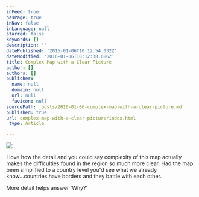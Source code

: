 ```yaml
---
inFeed: true
hasPage: true
inNav: false
inLanguage: null
starred: false
keywords: []
description: ''
datePublished: '2016-01-06T10:12:54.032Z'
dateModified: '2016-01-06T10:12:38.686Z'
title: Complex Map with a Clear Picture
author: []
authors: []
publisher:
  name: null
  domain: null
  url: null
  favicon: null
sourcePath: _posts/2016-01-06-complex-map-with-a-clear-picture.md
published: true
url: complex-map-with-a-clear-picture/index.html
_type: Article

---
```

![](https://the-grid-user-content.s3-us-west-2.amazonaws.com/d37579ad-1174-4737-9de2-28a8d74c8758.png)

I love how the detail and you could say complexity of this map actually makes the difficulties found in the region so much more clear. Had the map been simplified to a country level  you'd see what we already know...countries have borders and they battle with each other.

More detail helps answer 'Why?'